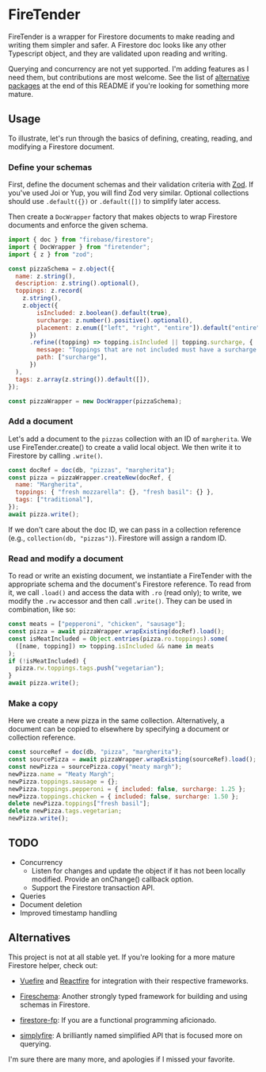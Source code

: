 # FireTender

FireTender is a wrapper for Firestore documents to make reading and writing them
simpler and safer.  A Firestore doc looks like any other Typescript object, and
they are validated upon reading and writing.

Querying and concurrency are not yet supported.  I'm adding features as I need
them, but contributions are most welcome.  See the list of [alternative
packages](#alternatives) at the end of this README if you're looking for
something more mature.

## Usage

To illustrate, let's run through the basics of defining, creating, reading, and
modifying a Firestore document.

### Define your schemas

First, define the document schemas and their validation criteria with
[Zod](https://github.com/colinhacks/zod).  If you've used Joi or Yup, you will
find Zod very similar.  Optional collections should use `.default({})` or
`.default([])` to simplify later access.

Then create a `DocWrapper` factory that makes objects to wrap Firestore
documents and enforce the given schema.

```javascript
import { doc } from "firebase/firestore";
import { DocWrapper } from "firetender";
import { z } from "zod";

const pizzaSchema = z.object({
  name: z.string(),
  description: z.string().optional(),
  toppings: z.record(
    z.string(),
    z.object({
        isIncluded: z.boolean().default(true),
        surcharge: z.number().positive().optional(),
        placement: z.enum(["left", "right", "entire"]).default("entire"),
      })
      .refine((topping) => topping.isIncluded || topping.surcharge, {
        message: "Toppings that are not included must have a surcharge.",
        path: ["surcharge"],
      })
  ),
  tags: z.array(z.string()).default([]),
});

const pizzaWrapper = new DocWrapper(pizzaSchema);
```

### Add a document

Let's add a document to the `pizzas` collection with an ID of `margherita`.
We use FireTender.create() to create a valid local object.  We then write it to
Firestore by calling `.write()`.

```javascript
const docRef = doc(db, "pizzas", "margherita");
const pizza = pizzaWrapper.createNew(docRef, {
  name: "Margherita",
  toppings: { "fresh mozzarella": {}, "fresh basil": {} },
  tags: ["traditional"],
});
await pizza.write();
```

If we don't care about the doc ID, we can pass in a collection reference (e.g.,
`collection(db, "pizzas")`).  Firestore will assign a random ID.

### Read and modify a document

To read or write an existing document, we instantiate a FireTender with the
appropriate schema and the document's Firestore reference.  To read from it, we
call `.load()` and access the data with `.ro` (read only); to write, we modify
the `.rw` accessor and then call `.write()`.  They can be used in combination,
like so:

```javascript
const meats = ["pepperoni", "chicken", "sausage"];
const pizza = await pizzaWrapper.wrapExisting(docRef).load();
const isMeatIncluded = Object.entries(pizza.ro.toppings).some(
  ([name, topping]) => topping.isIncluded && name in meats
);
if (!isMeatIncluded) {
  pizza.rw.toppings.tags.push("vegetarian");
}
await pizza.write();
```

### Make a copy

Here we create a new pizza in the same collection.  Alternatively, a document
can be copied to elsewhere by specifying a document or collection reference.

```javascript
const sourceRef = doc(db, "pizza", "margherita");
const sourcePizza = await pizzaWrapper.wrapExisting(sourceRef).load();
const newPizza = sourcePizza.copy("meaty margh");
newPizza.name = "Meaty Margh";
newPizza.toppings.sausage = {};
newPizza.toppings.pepperoni = { included: false, surcharge: 1.25 };
newPizza.toppings.chicken = { included: false, surcharge: 1.50 };
delete newPizza.toppings["fresh basil"];
delete newPizza.tags.vegetarian;
newPizza.write();
```

## TODO

* Concurrency
  * Listen for changes and update the object if it has not been locally
    modified.  Provide an onChange() callback option.
  * Support the Firestore transaction API.
* Queries
* Document deletion
* Improved timestamp handling

## Alternatives

This project is not at all stable yet.  If you're looking for a more mature
Firestore helper, check out:

* [Vuefire](https://github.com/vuejs/vuefire) and
  [Reactfire](https://github.com/FirebaseExtended/reactfire) for integration
  with their respective frameworks.

* [Fireschema](https://github.com/yarnaimo/fireschema): Another strongly typed
  framework for building and using schemas in Firestore.
  
* [firestore-fp](https://github.com/mobily/firestore-fp): If you are a
  functional programming aficionado.

* [simplyfire](https://github.com/coturiv/simplyfire): A brilliantly named
  simplified API that is focused more on querying.

I'm sure there are many more, and apologies if I missed your favorite.
